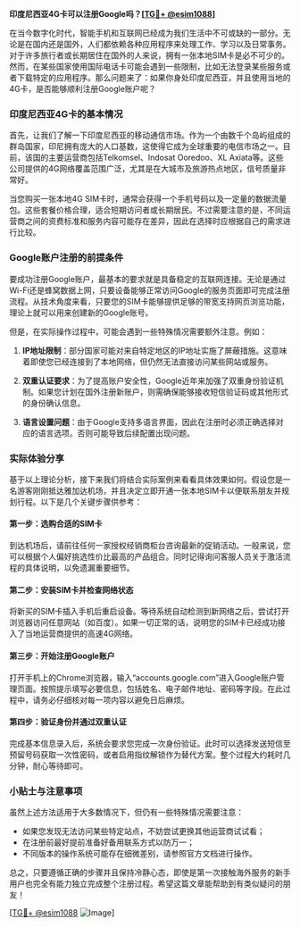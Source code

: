 **印度尼西亚4G卡可以注册Google吗？[[TG💪+ @esim1088](https://t.me/s/esim1088)]**

在当今数字化时代，智能手机和互联网已经成为我们生活中不可或缺的一部分。无论是在国内还是国外，人们都依赖各种应用程序来处理工作、学习以及日常事务。对于许多旅行者或长期居住在国外的人来说，拥有一张本地SIM卡是必不可少的。然而，在某些国家使用国际电话卡可能会遇到一些限制，比如无法登录某些服务或者下载特定的应用程序。那么问题来了：如果你身处印度尼西亚，并且使用当地的4G卡，是否能够顺利注册Google账户呢？

### 印度尼西亚4G卡的基本情况

首先，让我们了解一下印度尼西亚的移动通信市场。作为一个由数千个岛屿组成的群岛国家，印尼拥有庞大的人口基数，这使得它成为全球重要的电信市场之一。目前，该国的主要运营商包括Telkomsel、Indosat Ooredoo、XL Axiata等。这些公司提供的4G网络覆盖范围广泛，尤其是在大城市及旅游热点地区，信号质量非常好。

当您购买一张本地4G SIM卡时，通常会获得一个手机号码以及一定量的数据流量包。这些套餐价格合理，适合短期访问者或长期居民。不过需要注意的是，不同运营商之间的资费标准和服务内容可能存在差异，因此在选择时应根据自己的需求进行比较。

### Google账户注册的前提条件

要成功注册Google账户，最基本的要求就是具备稳定的互联网连接。无论是通过Wi-Fi还是蜂窝数据上网，只要设备能够正常访问Google的服务页面即可完成注册流程。从技术角度来看，只要您的SIM卡能够提供足够的带宽支持网页浏览功能，理论上就可以用来创建新的Google账号。

但是，在实际操作过程中，可能会遇到一些特殊情况需要额外注意。例如：

1. **IP地址限制**：部分国家可能对来自特定地区的IP地址实施了屏蔽措施。这意味着即使您已经连接到了本地网络，但仍然无法直接访问某些网站或服务。
   
2. **双重认证要求**：为了提高账户安全性，Google近年来加强了双重身份验证机制。如果您计划在国外注册新账户，则需确保能够接收短信验证码或其他形式的身份确认信息。

3. **语言设置问题**：由于Google支持多语言界面，因此在注册时必须正确选择对应的语言选项。否则可能导致后续配置出现问题。

### 实际体验分享

基于以上理论分析，接下来我们将结合实际案例来看看具体效果如何。假设您是一名游客刚刚抵达雅加达机场，并且决定立即开通一张本地SIM卡以便联系朋友并规划行程。以下是几个关键步骤供参考：

#### 第一步：选购合适的SIM卡
到达机场后，请前往任何一家授权经销商柜台咨询最新的促销活动。一般来说，您可以根据个人偏好挑选性价比最高的产品组合。同时记得询问客服人员关于激活流程的具体说明，以免遗漏重要细节。

#### 第二步：安装SIM卡并检查网络状态
将新买的SIM卡插入手机后重启设备。等待系统自动检测到新网络之后，尝试打开浏览器访问任意网站（如百度）。如果一切正常的话，说明您的SIM卡已经成功接入了当地运营商提供的高速4G网络。

#### 第三步：开始注册Google账户
打开手机上的Chrome浏览器，输入“accounts.google.com”进入Google账户管理页面。按照提示填写必要信息，包括姓名、电子邮件地址、密码等字段。在此过程中，请务必仔细核对每一项内容以避免日后麻烦。

#### 第四步：验证身份并通过双重认证
完成基本信息录入后，系统会要求您完成一次身份验证。此时可以选择发送短信至预留号码获取一次性密码，或者启用指纹解锁作为替代方案。整个过程大约耗时几分钟，耐心等待即可。

### 小贴士与注意事项

虽然上述方法适用于大多数情况下，但仍有一些特殊情况需要注意：

- 如果您发现无法访问某些特定站点，不妨尝试更换其他运营商试试看；
- 在注册前最好提前准备好备用联系方式以防万一；
- 不同版本的操作系统可能存在细微差别，请参照官方文档进行操作。

总之，只要遵循正确的步骤并且保持冷静心态，即使是第一次接触海外服务的新手用户也完全有能力独立完成整个注册过程。希望这篇文章能帮助到有类似疑问的朋友！

[[TG💪+ @esim1088](https://t.me/s/esim1088) ![Image](https://i.postimg.cc/4NQfJmqS/Snipaste-2025-05-13-00-14-12.png)]